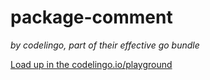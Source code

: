 # package-comment

_by codelingo, part of their effective go bundle_


[Load up in the codelingo.io/playground](https://codelingo.io/playground/?repo=github.com/codelingo/hub&dir=tenets/codelingo/effective-go/package-comment&tenet=codelingo/effective-go/package-comment)
